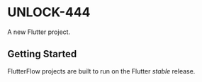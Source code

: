 # UNLOCK-444

A new Flutter project.

## Getting Started

FlutterFlow projects are built to run on the Flutter _stable_ release.
